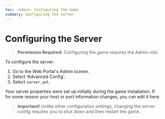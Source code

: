 ```yaml
---
toc: ~admin~ Configuring the Game
summary: Configuring the server.
---
```

# Configuring the Server

> **Permission Required:** Configuring the game requires the Admin role.

To configure the server:

1. Go to the Web Portal's Admin screen.  
2. Select 'Advanced Config'.
3. Select `server.yml`.

Your server properties were set up initially during the game installation.  If for some reason your host or port information changes, you can edit it here.

> **Important!** Unlike other configuration settings, changing the server config requires you to shut down and then restart the game. 

